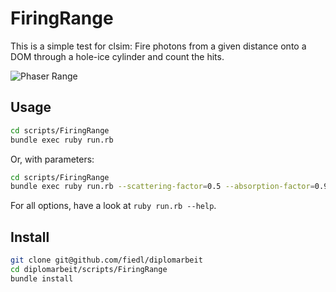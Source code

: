# FiringRange

This is a simple test for clsim: Fire photons from a given distance onto a DOM through a hole-ice cylinder and count the hits.

![Phaser Range](https://vignette.wikia.nocookie.net/memoryalpha/images/5/51/PhaserRange.jpg/revision/latest/scale-to-width-down/640?cb=20121211232121&path-prefix=en)

## Usage

```bash
cd scripts/FiringRange
bundle exec ruby run.rb
```

Or, with parameters:

```bash
cd scripts/FiringRange
bundle exec ruby run.rb --scattering-factor=0.5 --absorption-factor=0.9 --distance=1.0
```

For all options, have a look at `ruby run.rb --help`.


## Install

```bash
git clone git@github.com/fiedl/diplomarbeit
cd diplomarbeit/scripts/FiringRange
bundle install
```